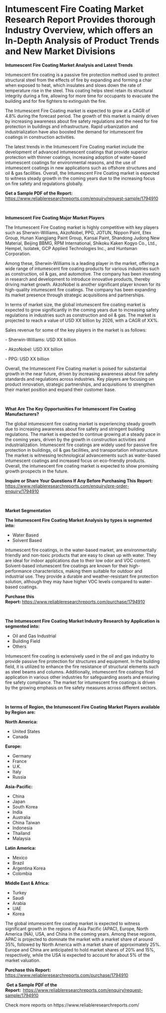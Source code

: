 <p><h1>Intumescent Fire Coating Market Research Report Provides thorough Industry Overview, which offers an In-Depth Analysis of Product Trends and New Market Divisions</h1></p><p><strong>Intumescent Fire Coating Market Analysis and Latest Trends</strong></p>
<p><p>Intumescent fire coating is a passive fire protection method used to protect structural steel from the effects of fire by expanding and forming a char when exposed to heat, which insulates and slows down the rate of temperature rise in the steel. This coating helps steel retain its structural integrity during a fire, allowing for more time for occupants to evacuate the building and for fire fighters to extinguish the fire.</p><p>The Intumescent Fire Coating market is expected to grow at a CAGR of 4.8% during the forecast period. The growth of this market is mainly driven by increasing awareness about fire safety regulations and the need for fire protection in buildings and infrastructure. Rapid urbanization and industrialization have also boosted the demand for intumescent fire coatings in construction activities.</p><p>The latest trends in the Intumescent Fire Coating market include the development of advanced intumescent coatings that provide superior protection with thinner coatings, increasing adoption of water-based intumescent coatings for environmental reasons, and the use of intumescent coatings in new applications such as offshore structures and oil & gas facilities. Overall, the Intumescent Fire Coating market is expected to witness steady growth in the coming years due to the increasing focus on fire safety and regulations globally.</p></p>
<p><strong>Get a Sample PDF of the Report:&nbsp;</strong> <a href="https://www.reliableresearchreports.com/enquiry/request-sample/1794910">https://www.reliableresearchreports.com/enquiry/request-sample/1794910</a></p>
<p>&nbsp;</p>
<p><strong>Intumescent Fire Coating Major Market Players</strong></p>
<p><p>The Intumescent Fire Coating market is highly competitive with key players such as Sherwin-Williams, AkzoNobel, PPG, JOTUN, Nippon Paint, Etex Group, Hunan Xiangjiang Paint Group, Kansai Paint, Shandong Judong New Material, Beijing BBMG, RPM International, Shikoku Kaken Kogyo Co., Ltd., Hempel, Isolatek, GCP Applied Technologies Inc., and Huntsman Corporation.</p><p>Among these, Sherwin-Williams is a leading player in the market, offering a wide range of intumescent fire coating products for various industries such as construction, oil & gas, and automotive. The company has been investing in research and development to introduce innovative products, thereby driving market growth. AkzoNobel is another significant player known for its high-quality intumescent fire coatings. The company has been expanding its market presence through strategic acquisitions and partnerships.</p><p>In terms of market size, the global intumescent fire coating market is expected to grow significantly in the coming years due to increasing safety regulations in industries such as construction and oil & gas. The market is projected to reach a value of USD XX billion by 2026, with a CAGR of XX%.</p><p>Sales revenue for some of the key players in the market is as follows:</p><p>- Sherwin-Williams: USD XX billion</p><p>- AkzoNobel: USD XX billion</p><p>- PPG: USD XX billion</p><p>Overall, the Intumescent Fire Coating market is poised for substantial growth in the near future, driven by increasing awareness about fire safety standards and regulations across industries. Key players are focusing on product innovation, strategic partnerships, and acquisitions to strengthen their market position and expand their customer base.</p></p>
<p>&nbsp;</p>
<p><strong>What Are The Key Opportunities For Intumescent Fire Coating Manufacturers?</strong></p>
<p><p>The global intumescent fire coating market is experiencing steady growth due to increasing awareness about fire safety and stringent building regulations. The market is expected to continue growing at a steady pace in the coming years, driven by the growth in construction activities and industrialization. Intumescent fire coatings are widely used for passive fire protection in buildings, oil & gas facilities, and transportation infrastructure. The market is witnessing technological advancements such as water-based intumescent coatings and increased focus on eco-friendly products. Overall, the intumescent fire coating market is expected to show promising growth prospects in the future.</p></p>
<p><strong>Inquire or Share Your Questions If Any Before Purchasing This Report:</strong> <a href="https://www.reliableresearchreports.com/enquiry/pre-order-enquiry/1794910">https://www.reliableresearchreports.com/enquiry/pre-order-enquiry/1794910</a></p>
<p>&nbsp;</p>
<p><strong>Market Segmentation</strong></p>
<p><strong>The Intumescent Fire Coating Market Analysis by types is segmented into:</strong></p>
<p><ul><li>Water Based</li><li>Solvent Based</li></ul></p>
<p><p>Intumescent fire coatings, in the water-based market, are environmentally friendly and non-toxic products that are easy to clean up with water. They are ideal for indoor applications due to their low odor and VOC content. Solvent-based intumescent fire coatings are known for their high-performance characteristics, making them suitable for outdoor and industrial use. They provide a durable and weather-resistant fire protection solution, although they may have higher VOC levels compared to water-based coatings.</p></p>
<p><strong>Purchase this Report:&nbsp;</strong><a href="https://www.reliableresearchreports.com/purchase/1794910">https://www.reliableresearchreports.com/purchase/1794910</a></p>
<p>&nbsp;</p>
<p><strong>The Intumescent Fire Coating Market Industry Research by Application is segmented into:</strong></p>
<p><ul><li>Oil and Gas Industrial</li><li>Building Field</li><li>Others</li></ul></p>
<p><p>Intumescent fire coating is extensively used in the oil and gas industry to provide passive fire protection for structures and equipment. In the building field, it is utilized to enhance the fire resistance of structural elements such as steel beams and columns. Additionally, intumescent fire coatings find application in various other industries for safeguarding assets and ensuring fire safety compliance. The market for intumescent fire coatings is driven by the growing emphasis on fire safety measures across different sectors.</p></p>
<p>&nbsp;</p>
<p><strong>In terms of Region, the Intumescent Fire Coating Market Players available by Region are:</strong></p>
<p>
    <p> <strong> North America: </strong>
        <ul>
            <li>United States</li>
            <li>Canada</li>
        </ul>
        </p> 
    <p> <strong> Europe: </strong>
        <ul>
            <li>Germany</li>
            <li>France</li>
            <li>U.K.</li>
            <li>Italy</li>
            <li>Russia</li>
        </ul>
        </p> 
    <p> <strong> Asia-Pacific: </strong>
        <ul>
            <li>China</li>
            <li>Japan</li>
            <li>South Korea</li>
            <li>India</li>
            <li>Australia</li>
            <li>China Taiwan</li>
            <li>Indonesia</li>
            <li>Thailand</li>
            <li>Malaysia</li>
        </ul>
        </p> 
    <p> <strong> Latin America: </strong>
        <ul>
            <li>Mexico</li>
            <li>Brazil</li>
            <li>Argentina Korea</li>
            <li>Colombia</li>
        </ul>
        </p> 
    <p> <strong> Middle East & Africa: </strong>
        <ul>
            <li>Turkey</li>
            <li>Saudi</li>
            <li>Arabia</li>
            <li>UAE</li>
            <li>Korea</li>
        </ul>
    </p>
    </p>
<p><p>The global intumescent fire coating market is expected to witness significant growth in the regions of Asia Pacific (APAC), Europe, North America (NA), USA, and China in the coming years. Among these regions, APAC is projected to dominate the market with a market share of around 35%, followed by North America with a market share of approximately 25%. Europe and China are anticipated to hold market shares of 20% and 15%, respectively, while the USA is expected to account for about 5% of the market valuation.</p></p>
<p><strong>Purchase this Report: </strong><a href="https://www.reliableresearchreports.com/purchase/1794910">https://www.reliableresearchreports.com/purchase/1794910</a></p>
<p>&nbsp;<strong>Get a Sample PDF of the Report:&nbsp;&nbsp;</strong><a href="https://www.reliableresearchreports.com/enquiry/request-sample/1794910">https://www.reliableresearchreports.com/enquiry/request-sample/1794910</a></p>
<p><strong></strong></p>
<p>Check more reports on https://www.reliableresearchreports.com/</p>